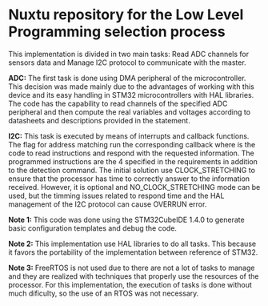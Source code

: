 # Nuxtu repository for the Low Level Programming selection process

This implementation is divided in two main tasks: Read ADC channels for sensors data and Manage I2C protocol to communicate with the master.

**ADC:**
The first task is done using DMA peripheral of the microcontroller. This decision was made mainly due to the advantages of working with this device and its easy handling in STM32 microcontrollers with HAL libraries. The code has the capability to read channels of the specified ADC peripheral and then compute the real variables and voltages according to datasheets and descriptions provided in the statement. 

**I2C:**
This task is executed by means of interrupts and callback functions. The flag for address matching run the corresponding callback where is the code to read instructions and respond with the requested information. The programmed instructions are the 4 specified in the requirements in addition to the detection command. The initial solution use CLOCK_STRETCHING to ensure that the processor has time to correctly answer to the information received. However, it is optional and NO_CLOCK_STRETCHING mode can be used, but the timming issues related to respond time and the HAL management of the I2C protocol can cause OVERRUN error.

**Note 1:** This code was done using the STM32CubeIDE 1.4.0 to generate basic configuration templates and debug the code.

**Note 2:** This implementation use HAL libraries to do all tasks. This because it favors the portability of the implementation between reference of STM32.

**Note 3:** FreeRTOS is not used due to there are not a lot of tasks to manage and they are realized with techniques that properly use the resources of the processor. For this implementation, the execution of tasks is done without much dificulty, so the use of an RTOS was not necessary. 
